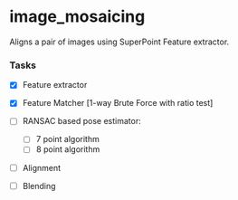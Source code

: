 # image_mosaicing
 Aligns a pair of images using SuperPoint Feature extractor.

 ### Tasks
 -[x] Feature extractor
 -[x] Feature Matcher [1-way Brute Force with ratio test]
 -[ ] RANSAC based pose estimator:
    -[ ] 7 point algorithm
    -[ ] 8 point algorithm
-[ ] Alignment
-[ ] Blending

